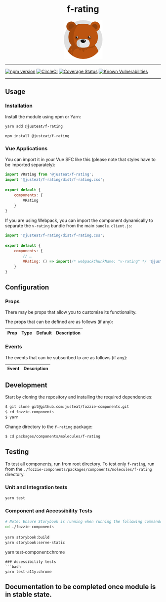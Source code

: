 <div align="center">

# f-rating

<img width="125" alt="Fozzie Bear" src="../../../../bear.png" />



</div>

---

[![npm version](https://badge.fury.io/js/%40justeat%2Ff-rating.svg)](https://badge.fury.io/js/%40justeat%2Ff-rating)
[![CircleCI](https://circleci.com/gh/justeat/fozzie-components.svg?style=svg)](https://circleci.com/gh/justeat/workflows/fozzie-components)
[![Coverage Status](https://coveralls.io/repos/github/justeat/f-rating/badge.svg)](https://coveralls.io/github/justeat/f-rating)
[![Known Vulnerabilities](https://snyk.io/test/github/justeat/f-rating/badge.svg?targetFile=package.json)](https://snyk.io/test/github/justeat/f-rating?targetFile=package.json)

---

## Usage

### Installation

Install the module using npm or Yarn:

```sh
yarn add @justeat/f-rating
```

```sh
npm install @justeat/f-rating
```



### Vue Applications

You can import it in your Vue SFC like this (please note that styles have to be imported separately):

```js
import VRating from '@justeat/f-rating';
import '@justeat/f-rating/dist/f-rating.css';

export default {
    components: {
        VRating
    }
}
```

If you are using Webpack, you can import the component dynamically to separate the `v-rating` bundle from the main `bundle.client.js`:

```js
import '@justeat/f-rating/dist/f-rating.css';

export default {
    components: {
        // …
        VRating: () => import(/* webpackChunkName: "v-rating" */ '@justeat/f-rating')
    }
}
```

## Configuration

### Props

There may be props that allow you to customise its functionality.

The props that can be defined are as follows (if any):

| Prop  | Type  | Default | Description |
| ----- | ----- | ------- | ----------- |

### Events

The events that can be subscribed to are as follows (if any):

| Event | Description |
| ----- | ----------- |

## Development

Start by cloning the repository and installing the required dependencies:

```sh
$ git clone git@github.com:justeat/fozzie-components.git
$ cd fozzie-components
$ yarn
```

Change directory to the `f-rating` package:

```sh
$ cd packages/components/molecules/f-rating
```

## Testing

To test all components, run from root directory.
To test only `f-rating`, run from the `./fozzie-components/packages/components/molecules/f-rating` directory.

### Unit and Integration tests

```sh
yarn test
```

### Component and Accessibility Tests

```bash
# Note: Ensure Storybook is running when running the following commands
cd ./fozzie-components

yarn storybook:build
yarn storybook:serve-static
```

yarn test-component:chrome
```
### Accessibility tests
```bash
yarn test-a11y:chrome
```
## Documentation to be completed once module is in stable state.



